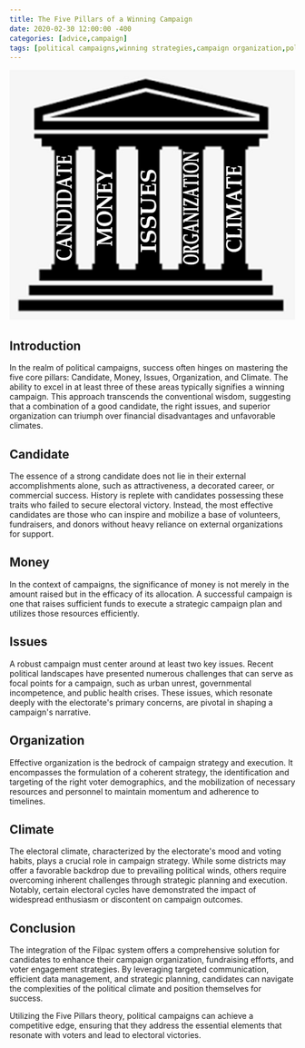 ```yaml
---
title: The Five Pillars of a Winning Campaign
date: 2020-02-30 12:00:00 -400
categories: [advice,campaign]
tags: [political campaigns,winning strategies,campaign organization,political climate,campaign funding,campaign issues,effective leadership,voter engagement]
---
```



![five-pillars](assets/img/five_pillars.png)

## Introduction

In the realm of political campaigns, success often hinges on mastering the five core pillars: Candidate, Money, Issues, Organization, and Climate. The ability to excel in at least three of these areas typically signifies a winning campaign. This approach transcends the conventional wisdom, suggesting that a combination of a good candidate, the right issues, and superior organization can triumph over financial disadvantages and unfavorable climates.

## Candidate

The essence of a strong candidate does not lie in their external accomplishments alone, such as attractiveness, a decorated career, or commercial success. History is replete with candidates possessing these traits who failed to secure electoral victory. Instead, the most effective candidates are those who can inspire and mobilize a base of volunteers, fundraisers, and donors without heavy reliance on external organizations for support.

## Money

In the context of campaigns, the significance of money is not merely in the amount raised but in the efficacy of its allocation. A successful campaign is one that raises sufficient funds to execute a strategic campaign plan and utilizes those resources efficiently.

## Issues

A robust campaign must center around at least two key issues. Recent political landscapes have presented numerous challenges that can serve as focal points for a campaign, such as urban unrest, governmental incompetence, and public health crises. These issues, which resonate deeply with the electorate's primary concerns, are pivotal in shaping a campaign's narrative.

## Organization

Effective organization is the bedrock of campaign strategy and execution. It encompasses the formulation of a coherent strategy, the identification and targeting of the right voter demographics, and the mobilization of necessary resources and personnel to maintain momentum and adherence to timelines.

## Climate

The electoral climate, characterized by the electorate's mood and voting habits, plays a crucial role in campaign strategy. While some districts may offer a favorable backdrop due to prevailing political winds, others require overcoming inherent challenges through strategic planning and execution. Notably, certain electoral cycles have demonstrated the impact of widespread enthusiasm or discontent on campaign outcomes.

## Conclusion

The integration of the Filpac system offers a comprehensive solution for candidates to enhance their campaign organization, fundraising efforts, and voter engagement strategies. By leveraging targeted communication, efficient data management, and strategic planning, candidates can navigate the complexities of the political climate and position themselves for success.

Utilizing the Five Pillars theory, political campaigns can achieve a competitive edge, ensuring that they address the essential elements that resonate with voters and lead to electoral victories.
